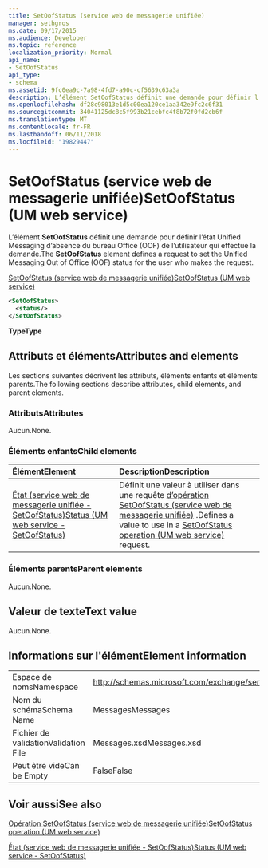 ```yaml
---
title: SetOofStatus (service web de messagerie unifiée)
manager: sethgros
ms.date: 09/17/2015
ms.audience: Developer
ms.topic: reference
localization_priority: Normal
api_name:
- SetOofStatus
api_type:
- schema
ms.assetid: 9fc0ea9c-7a98-4fd7-a90c-cf5639c63a3a
description: L’élément SetOofStatus définit une demande pour définir l’état Unified Messaging d’absence du bureau Office (OOF) de l’utilisateur qui effectue la demande.
ms.openlocfilehash: df28c98013e1d5c00ea120ce1aa342e9fc2c6f31
ms.sourcegitcommit: 34041125dc8c5f993b21cebfc4f8b72f0fd2cb6f
ms.translationtype: MT
ms.contentlocale: fr-FR
ms.lasthandoff: 06/11/2018
ms.locfileid: "19829447"
---
```

# <a name="setoofstatus-um-web-service"></a><span data-ttu-id="2d21e-103">SetOofStatus (service web de messagerie unifiée)</span><span class="sxs-lookup"><span data-stu-id="2d21e-103">SetOofStatus (UM web service)</span></span>

<span data-ttu-id="2d21e-104">L’élément **SetOofStatus** définit une demande pour définir l’état Unified Messaging d’absence du bureau Office (OOF) de l’utilisateur qui effectue la demande.</span><span class="sxs-lookup"><span data-stu-id="2d21e-104">The **SetOofStatus** element defines a request to set the Unified Messaging Out of Office (OOF) status for the user who makes the request.</span></span> 
  
[<span data-ttu-id="2d21e-105">SetOofStatus (service web de messagerie unifiée)</span><span class="sxs-lookup"><span data-stu-id="2d21e-105">SetOofStatus (UM web service)</span></span>](setoofstatus-um-web-service.md)
  
```xml
<SetOofStatus>
  <status/>
</SetOofStatus>
```

 <span data-ttu-id="2d21e-106">**Type**</span><span class="sxs-lookup"><span data-stu-id="2d21e-106">**Type**</span></span>
## <a name="attributes-and-elements"></a><span data-ttu-id="2d21e-107">Attributs et éléments</span><span class="sxs-lookup"><span data-stu-id="2d21e-107">Attributes and elements</span></span>

<span data-ttu-id="2d21e-108">Les sections suivantes décrivent les attributs, éléments enfants et éléments parents.</span><span class="sxs-lookup"><span data-stu-id="2d21e-108">The following sections describe attributes, child elements, and parent elements.</span></span>
  
### <a name="attributes"></a><span data-ttu-id="2d21e-109">Attributs</span><span class="sxs-lookup"><span data-stu-id="2d21e-109">Attributes</span></span>

<span data-ttu-id="2d21e-110">Aucun.</span><span class="sxs-lookup"><span data-stu-id="2d21e-110">None.</span></span>
  
### <a name="child-elements"></a><span data-ttu-id="2d21e-111">Éléments enfants</span><span class="sxs-lookup"><span data-stu-id="2d21e-111">Child elements</span></span>

|<span data-ttu-id="2d21e-112">**Élément**</span><span class="sxs-lookup"><span data-stu-id="2d21e-112">**Element**</span></span>|<span data-ttu-id="2d21e-113">**Description**</span><span class="sxs-lookup"><span data-stu-id="2d21e-113">**Description**</span></span>|
|:-----|:-----|
|[<span data-ttu-id="2d21e-114">État (service web de messagerie unifiée - SetOofStatus)</span><span class="sxs-lookup"><span data-stu-id="2d21e-114">Status (UM web service - SetOofStatus)</span></span>](status-um-web-servicesetoofstatus.md) <br/> |<span data-ttu-id="2d21e-115">Définit une valeur à utiliser dans une requête [d’opération SetOofStatus (service web de messagerie unifiée)](setoofstatus-operation-um-web-service.md) .</span><span class="sxs-lookup"><span data-stu-id="2d21e-115">Defines a value to use in a [SetOofStatus operation (UM web service)](setoofstatus-operation-um-web-service.md) request.</span></span>  <br/> |
   
### <a name="parent-elements"></a><span data-ttu-id="2d21e-116">Éléments parents</span><span class="sxs-lookup"><span data-stu-id="2d21e-116">Parent elements</span></span>

<span data-ttu-id="2d21e-117">Aucun.</span><span class="sxs-lookup"><span data-stu-id="2d21e-117">None.</span></span>
  
## <a name="text-value"></a><span data-ttu-id="2d21e-118">Valeur de texte</span><span class="sxs-lookup"><span data-stu-id="2d21e-118">Text value</span></span>

<span data-ttu-id="2d21e-119">Aucun.</span><span class="sxs-lookup"><span data-stu-id="2d21e-119">None.</span></span>
  
## <a name="element-information"></a><span data-ttu-id="2d21e-120">Informations sur l'élément</span><span class="sxs-lookup"><span data-stu-id="2d21e-120">Element information</span></span>

|||
|:-----|:-----|
|<span data-ttu-id="2d21e-121">Espace de noms</span><span class="sxs-lookup"><span data-stu-id="2d21e-121">Namespace</span></span>  <br/> |http://schemas.microsoft.com/exchange/services/2006/messages  <br/> |
|<span data-ttu-id="2d21e-122">Nom du schéma</span><span class="sxs-lookup"><span data-stu-id="2d21e-122">Schema Name</span></span>  <br/> |<span data-ttu-id="2d21e-123">Messages</span><span class="sxs-lookup"><span data-stu-id="2d21e-123">Messages</span></span>  <br/> |
|<span data-ttu-id="2d21e-124">Fichier de validation</span><span class="sxs-lookup"><span data-stu-id="2d21e-124">Validation File</span></span>  <br/> |<span data-ttu-id="2d21e-125">Messages.xsd</span><span class="sxs-lookup"><span data-stu-id="2d21e-125">Messages.xsd</span></span>  <br/> |
|<span data-ttu-id="2d21e-126">Peut être vide</span><span class="sxs-lookup"><span data-stu-id="2d21e-126">Can be Empty</span></span>  <br/> |<span data-ttu-id="2d21e-127">False</span><span class="sxs-lookup"><span data-stu-id="2d21e-127">False</span></span>  <br/> |
   
## <a name="see-also"></a><span data-ttu-id="2d21e-128">Voir aussi</span><span class="sxs-lookup"><span data-stu-id="2d21e-128">See also</span></span>



[<span data-ttu-id="2d21e-129">Opération SetOofStatus (service web de messagerie unifiée)</span><span class="sxs-lookup"><span data-stu-id="2d21e-129">SetOofStatus operation (UM web service)</span></span>](setoofstatus-operation-um-web-service.md)
  
[<span data-ttu-id="2d21e-130">État (service web de messagerie unifiée - SetOofStatus)</span><span class="sxs-lookup"><span data-stu-id="2d21e-130">Status (UM web service - SetOofStatus)</span></span>](status-um-web-servicesetoofstatus.md)

